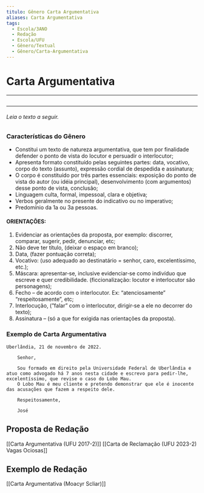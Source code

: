 ```yaml
---
titulo: Gênero Carta Argumentativa
aliases: Carta Argumentativa
tags:
  - Escola/3ANO
  - Redação
  - Escola/UFU
  - Gênero/Textual
  - Gênero/Carta-Argumentativa
---
```

# Carta Argumentativa

---
```table-of-contents
```
---

###### Leia o texto a seguir.

### Características do Gênero

- Constitui um texto de natureza argumentativa, que tem por finalidade defender o ponto de vista do locutor e persuadir o interlocutor;
- Apresenta formato constituído pelas seguintes partes: data, vocativo, corpo do texto (assunto), expressão cordial de despedida e assinatura;
- O corpo é constituído por três partes essenciais: exposição do ponto de vista do autor (ou idéia principal), desenvolvimento (com argumentos) desse ponto de vista, conclusão;
- Linguagem culta, formal, impessoal, clara e objetiva;
- Verbos geralmente no presente do indicativo ou no imperativo;
- Predomínio da 1a ou 3a pessoas.

#### ORIENTAÇÕES:
1. Evidenciar as orientações da proposta, por exemplo: discorrer, comparar, sugerir, pedir, denunciar, etc;
2. Não deve ter título, (deixar o espaço em branco);
3. Data, (fazer pontuação correta);
4. Vocativo: (uso adequado ao destinatário = senhor, caro, excelentíssimo, etc.);
5. Máscara: apresentar‐se, inclusive evidenciar‐se como indivíduo que escreve e quer credibilidade. (ficcionalização: locutor e interlocutor são personagens);
6. Fecho – de acordo com o interlocutor. Ex: “atenciosamente” “respeitosamente”, etc;
7. Interlocução, (”falar” com o interlocutor, dirigir‐se a ele no decorrer do texto);
8. Assinatura – (só a que for exigida nas orientações da proposta).

### Exemplo de Carta Argumentativa
```
Uberlândia, 21 de novembro de 2022.

	Senhor, 

	Sou formado em direito pela Universidade Federal de Uberlândia e atuo como advogado há 7 anos nesta cidade e escrevo para pedir-lhe, excelentíssimo, que revise o caso do Lobo Mau.
	O Lobo Mau é meu cliente e pretendo demonstrar que ele é inocente das acusações que fazem a respeito dele. 

	Respeitosamente,

	José
```

## Proposta de Redação
[[Carta Argumentativa (UFU 2017-2)]]
[[Carta de Reclamação (UFU 2023-2) Vagas Ociosas]]


## Exemplo de Redação

[[Carta Argumentativa (Moacyr Scliar)]]
